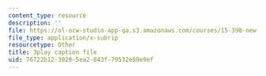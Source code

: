 ```yaml
---
content_type: resource
description: ''
file: https://ol-ocw-studio-app-qa.s3.amazonaws.com/courses/15-390-new-enterprises-spring-2013/76722b1230205ea2843f79532e89e9ef_cHgbCAHQgbU.vtt
file_type: application/x-subrip
resourcetype: Other
title: 3play caption file
uid: 76722b12-3020-5ea2-843f-79532e89e9ef
---
```

